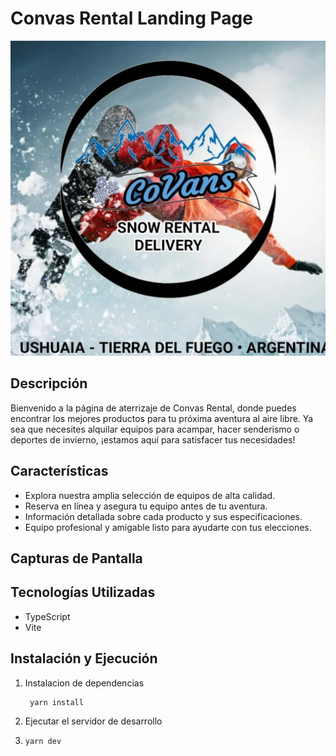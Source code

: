 # Convas Rental Landing Page

![Convas Rental](./public/covans.jpeg)

## Descripción

Bienvenido a la página de aterrizaje de Convas Rental, donde puedes encontrar los mejores productos para tu próxima aventura al aire libre. Ya sea que necesites alquilar equipos para acampar, hacer senderismo o deportes de invierno, ¡estamos aquí para satisfacer tus necesidades!

## Características

- Explora nuestra amplia selección de equipos de alta calidad.
- Reserva en línea y asegura tu equipo antes de tu aventura.
- Información detallada sobre cada producto y sus especificaciones.
- Equipo profesional y amigable listo para ayudarte con tus elecciones.

## Capturas de Pantalla

## Tecnologías Utilizadas

- TypeScript
- Vite

## Instalación y Ejecución

1. Instalacion de dependencias
   ```bash
    yarn install
   ```
2. Ejecutar el servidor de desarrollo
3. ```bash
   yarn dev
   ```
